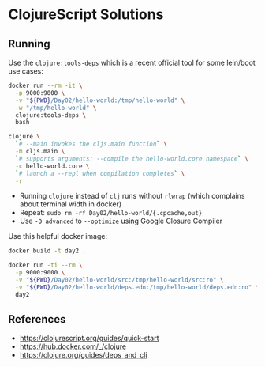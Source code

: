 # ClojureScript Solutions


## Running

Use the `clojure:tools-deps` which is a recent official tool for
some lein/boot use cases:

```bash
docker run --rm -it \
  -p 9000:9000 \
  -v "${PWD}/Day02/hello-world:/tmp/hello-world" \
  -w "/tmp/hello-world" \
  clojure:tools-deps \
  bash
```

```bash
clojure \
  `# --main invokes the cljs.main function` \
  -m cljs.main \
  `# supports arguments: --compile the hello-world.core namespace` \
  -c hello-world.core \
  `# launch a --repl when compilation completes` \
  -r
```

* Running `clojure` instead of `clj` runs without `rlwrap` (which complains
  about terminal width in docker)
* Repeat: `sudo rm -rf Day02/hello-world/{.cpcache,out}`
* Use `-O advanced` to `--optimize` using Google Closure Compiler

Use this helpful docker image:

```bash
docker build -t day2 .

docker run -ti --rm \
  -p 9000:9000 \
  -v "${PWD}/Day02/hello-world/src:/tmp/hello-world/src:ro" \
  -v "${PWD}/Day02/hello-world/deps.edn:/tmp/hello-world/deps.edn:ro" \
  day2
```

## References

* https://clojurescript.org/guides/quick-start
* https://hub.docker.com/_/clojure
* https://clojure.org/guides/deps_and_cli
